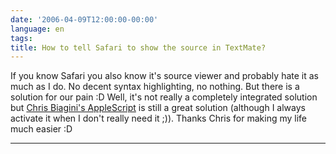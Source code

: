 ```yaml
---
date: '2006-04-09T12:00:00-00:00'
language: en
tags:
title: How to tell Safari to show the source in TextMate?
---
```



If you know Safari you also know it's source viewer and probably hate it as much as I do. No decent syntax highlighting, no nothing. But there is a solution for our pain :D Well, it's not really a completely integrated solution but [Chris Biagini's AppleScript](http://assortedgeekery.com/scripts/ViewSourceinTM) is still a great solution (although I always activate it when I don't really need it ;)). Thanks Chris for making my life much easier :D

-------------------------------

